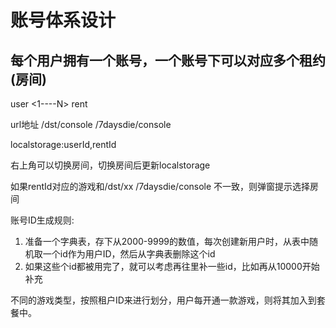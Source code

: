# 账号体系设计

## 每个用户拥有一个账号，一个账号下可以对应多个租约(房间)
user <1----N> rent

url地址
/dst/console
/7daysdie/console

localstorage:userId,rentId

右上角可以切换房间，切换房间后更新localstorage


如果rentId对应的游戏和/dst/xx   /7daysdie/console 不一致，则弹窗提示选择房间

账号ID生成规则: 
1. 准备一个字典表，存下从2000-9999的数值，每次创建新用户时，从表中随机取一个id作为用户ID，然后从字典表删除这个id
2. 如果这些个id都被用完了，就可以考虑再往里补一些id，比如再从10000开始补充


不同的游戏类型，按照租户ID来进行划分，用户每开通一款游戏，则将其加入到套餐中。



